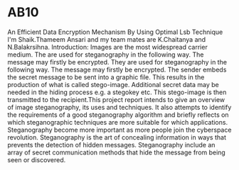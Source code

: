 # AB10
An Efficient Data Encryption Mechanism By Using Optimal Lsb Technique<br/>
I'm Shaik.Thameem Ansari and my team mates are K.Chaitanya and N.Balakrsihna.
Introduction:
  Images are the most widespread carrier medium. The are used for steganography in the following way. The message may firstly be encrypted. They are used for steganography in the following way. The message may firstly be encrypted. The sender embeds the secret message to be sent into a graphic file. This results in the production of what is called stego-image. Additional secret data may be needed in the hiding process e.g. a stegokey etc. This stego-image is then transmitted to the recipient.This project report intends to give an overview of image steganography, its uses and techniques. It also attempts to identify the requirements of a good steganography algorithm and briefly reflects on which steganographic techniques are more suitable for which applications. Steganography become more important as more people join the cyberspace revolution. Steganography is the art of concealing information in ways that prevents the detection of hidden messages. Steganography include an array of secret communication methods that hide the message from being seen or discovered.
